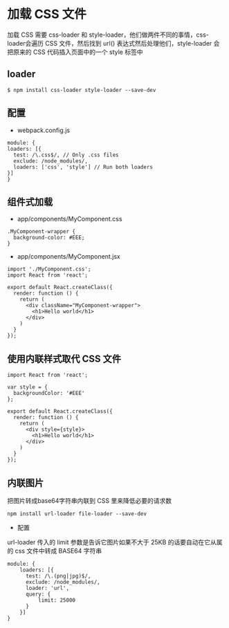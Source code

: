 # 加载 CSS 文件

加载 CSS 需要 css-loader 和 style-loader，他们做两件不同的事情，css-loader会遍历 CSS 文件，然后找到 url() 表达式然后处理他们，style-loader 会把原来的 CSS 代码插入页面中的一个 style 标签中

## loader

`$ npm install css-loader style-loader --save-dev`

## 配置

* webpack.config.js

```
module: {
loaders: [{
  test: /\.css$/, // Only .css files
  exclude: /node_modules/,
  loaders: ['css', 'style'] // Run both loaders
}]
}
```

## 组件式加载

* app/components/MyComponent.css

```
.MyComponent-wrapper {
  background-color: #EEE;
}
```

* app/components/MyComponent.jsx

```
import './MyComponent.css';
import React from 'react';

export default React.createClass({
  render: function () {
    return (
      <div className="MyComponent-wrapper">
        <h1>Hello world</h1>
      </div>
    )
  }
});
```

## 使用内联样式取代 CSS 文件

```
import React from 'react';

var style = {
  backgroundColor: '#EEE'
};

export default React.createClass({
  render: function () {
    return (
      <div style={style}>
        <h1>Hello world</h1>
      </div>
    )
  }
});
```

## 内联图片

把图片转成base64字符串内联到 CSS 里来降低必要的请求数

`npm install url-loader file-loader --save-dev`

* 配置

url-loader 传入的 limit 参数是告诉它图片如果不大于 25KB 的话要自动在它从属的 css 文件中转成 BASE64 字符串

```
module: {
    loaders: [{
      test: /\.(png|jpg)$/,
      exclude: /node_modules/,
      loader: 'url',
      query: {
          limit: 25000
      }
    }]
}
```